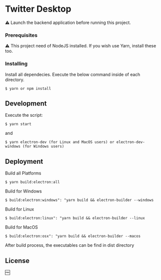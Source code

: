 # Twitter Desktop

:warning: Launch the backend application before running this project.

### Prerequisites

:warning: This project need of NodeJS installed. If you wish use Yarn, install these too.

### Installing

Install all dependecies. Execute the below command inside of each directory.

```
$ yarn or npm install

```

## Development

Execute the script:

```
$ yarn start
```

and

```
$ yarn electron-dev (for Linux and MacOS users) or electron-dev-windows (for Windows users)
```

## Deployment

Build all Platforms

```
$ yarn build:electron:all

```

Build for Windows

```
$ build:electron:windows": "yarn build && electron-builder --windows
```

Build for Linux

```
$ build:electron:linux": "yarn build && electron-builder --linux
```

Build for MacOS

```
$ build:electron:osx": "yarn build && electron-builder --macos
```

After build process, the executables can be find in dist directory

## License

:free:
